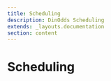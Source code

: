 ```yaml
---
title: Scheduling
description: DinOdds Scheduling
extends: _layouts.documentation
section: content
---
```


# Scheduling
